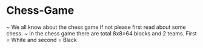 # Chess-Game

~ We all know about the chess game if not please first read about some chess.
~ In the chess game there are total 8x8=64 blocks and 2 teams. First = White and second = Black
